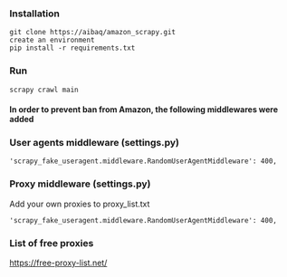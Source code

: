 ### Installation
```
git clone https://aibaq/amazon_scrapy.git
create an environment
pip install -r requirements.txt
```

### Run
```
scrapy crawl main
```
#### In order to prevent ban from Amazon, the following middlewares were added

### User agents middleware (settings.py)
```
'scrapy_fake_useragent.middleware.RandomUserAgentMiddleware': 400,
```

### Proxy middleware (settings.py)
Add your own proxies to proxy_list.txt
```
'scrapy_fake_useragent.middleware.RandomUserAgentMiddleware': 400,
```

### List of free proxies
https://free-proxy-list.net/

